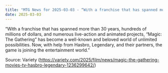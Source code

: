 ```yaml
---
title: "MTG News for 2025-03-03 - “With a franchise that has spanned more than 30 ye..."
date: 2025-03-03
---
```


“With a franchise that has spanned more than 30 years, hundreds of millions of dollars, and numerous live-action and animated projects, “Magic: The Gathering” has become a well-known and beloved world of unlimited possibilities. Now, with help from Hasbro, Legendary, and their partners, the game is joining the entertainment world.”

Source: Variety (https://variety.com/2025/film/news/magic-the-gathering-movies-tv-hasbro-legendary-1236299642/)
